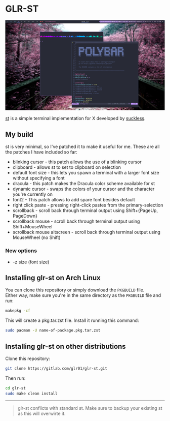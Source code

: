 # GLR-ST

![st screenshot](doc/st_scrot.png)

[st](https://st.suckless.org/) is a simple terminal implementation for X developed by [suckless](https://suckless.org/).

## My build

st is very minimal, so I've patched it to make it useful for me. These are all the patches I have included so far:

- blinking cursor - this patch allows the use of a blinking cursor
- clipboard - allows st to set to clipboard on selection
- default font size - this lets you spawn a terminal with a larger font size without specifying a font
- dracula - this patch makes the Dracula color scheme available for st
- dynamic cursor - swaps the colors of your cursor and the character you're currently on
- font2 - This patch allows to add spare font besides default
- right click paste - pressing right-click pastes from the primary-selection
- scrollback - scroll back through terminal output using Shift+{PageUp, PageDown}
- scrollback mouse - scroll back through terminal output using Shift+MouseWheel
- scrollback mouse altscreen - scroll back through terminal output using MouseWheel (no Shift)

### New options

- -z size (font size)

## Installing glr-st on Arch Linux

You can clone this repository or simply download the `PKGBUILD` file.\
Either way, make sure you're in the same directory as the `PKGBUILD` file and run:

```bash
makepkg -cf
```

This will create a pkg.tar.zst file. Install it running this command:

```bash
sudo pacman -U name-of-package.pkg.tar.zst
```

## Installing glr-st on other distributions

Clone this repository:

```bash
git clone https://gitlab.com/glr01/glr-st.git
```

Then run:

```bash
cd glr-st
sudo make clean install
```

---

> glr-st conflicts with standard st. Make sure to backup your existing st as this will overwirte it.


